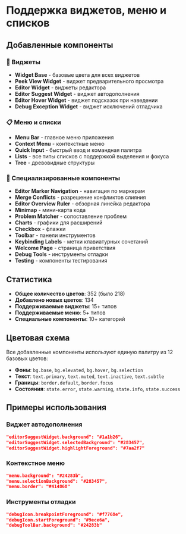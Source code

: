 # Поддержка виджетов, меню и списков

## Добавленные компоненты

### 🔧 Виджеты
- **Widget Base** - базовые цвета для всех виджетов
- **Peek View Widget** - виджет предварительного просмотра
- **Editor Widget** - виджеты редактора
- **Editor Suggest Widget** - виджет автодополнения
- **Editor Hover Widget** - виджет подсказок при наведении
- **Debug Exception Widget** - виджет исключений отладчика

### 📋 Меню и списки
- **Menu Bar** - главное меню приложения
- **Context Menu** - контекстные меню
- **Quick Input** - быстрый ввод и командная палитра
- **Lists** - все типы списков с поддержкой выделения и фокуса
- **Tree** - древовидные структуры

### 🎯 Специализированные компоненты
- **Editor Marker Navigation** - навигация по маркерам
- **Merge Conflicts** - разрешение конфликтов слияния
- **Editor Overview Ruler** - обзорная линейка редактора
- **Minimap** - мини-карта кода
- **Problem Matcher** - сопоставление проблем
- **Charts** - графики для расширений
- **Checkbox** - флажки
- **Toolbar** - панели инструментов
- **Keybinding Labels** - метки клавиатурных сочетаний
- **Welcome Page** - страница приветствия
- **Debug Tools** - инструменты отладки
- **Testing** - компоненты тестирования

## Статистика

- **Общее количество цветов**: 352 (было 218)
- **Добавлено новых цветов**: 134
- **Поддерживаемые виджеты**: 15+ типов
- **Поддерживаемые меню**: 5+ типов
- **Специальные компоненты**: 10+ категорий

## Цветовая схема

Все добавленные компоненты используют единую палитру из 12 базовых цветов:
- **Фоны**: `bg.base`, `bg.elevated`, `bg.hover`, `bg.selection`
- **Текст**: `text.primary`, `text.muted`, `text.inactive`, `text.subtle`
- **Границы**: `border.default`, `border.focus`
- **Состояния**: `state.error`, `state.warning`, `state.info`, `state.success`

## Примеры использования

### Виджет автодополнения
```json
"editorSuggestWidget.background": "#1a1b26",
"editorSuggestWidget.selectedBackground": "#283457",
"editorSuggestWidget.highlightForeground": "#7aa2f7"
```

### Контекстное меню
```json
"menu.background": "#24283b",
"menu.selectionBackground": "#283457",
"menu.border": "#414868"
```

### Инструменты отладки
```json
"debugIcon.breakpointForeground": "#f7768e",
"debugIcon.startForeground": "#9ece6a",
"debugToolBar.background": "#24283b"
```
